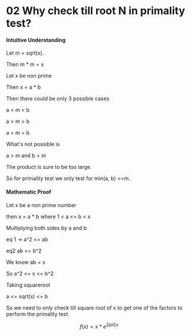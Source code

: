 # 02 Why check till root N in primality test?

#### Intuitive Understanding

Let m = sqrt(x).&#x20;

Then m \* m = x

Let x be non prime

Then x = a \* b

Then there could be only 3 possible cases

a < m < b

a > m > b

a = m = b

What's not possible is

a > m and b > m

The product is sure to be too large.&#x20;

So for primality test we only test for min(a, b) <=m.

#### Mathematic Proof

Let x  be a non prime number&#x20;

then x = a \* b where 1 < a <= b < x

Multiplying both sides by a and b&#x20;

eq 1 -> a^2 <= ab

eq2 ab <= b^2

We know ab = x

So a^2 <= x <= b^2

Taking squareroot

a <= sqrt(x) <= b

So we need to only check till square root of x to get one of the factors to perform the primality test.

$$
f(x) = x * e^{2 pii \xi x}
$$

